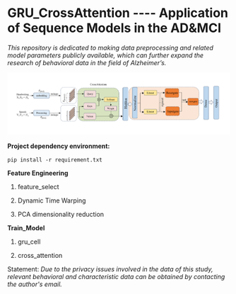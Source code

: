 # GRU_CrossAttention ---- Application of Sequence Models in the AD&amp;MCI

*This repository is dedicated to making data preprocessing and related model parameters publicly available, which can further expand the research of behavioral data in the field of Alzheimer’s.*

![model](images/model.png)

**Project dependency environment:**
```base
pip install -r requirement.txt
```

**Feature Engineering**

1. feature_select

2. Dynamic Time Warping

3. PCA dimensionality reduction


**Train_Model**
1. gru_cell

2. cross_attention


Statement: 
*Due to the privacy issues involved in the data of this study, relevant behavioral and characteristic data can be obtained by contacting the author's email.*
